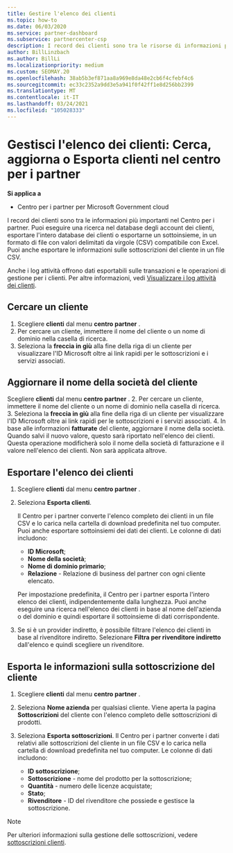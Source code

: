 ```yaml
---
title: Gestire l'elenco dei clienti
ms.topic: how-to
ms.date: 06/03/2020
ms.service: partner-dashboard
ms.subservice: partnercenter-csp
description: I record dei clienti sono tra le risorse di informazioni più importanti. Informazioni su come visualizzare, cercare, aggiornare & informazioni sull'esportazione nell'elenco dei clienti del centro per i partner.
author: BillLinzbach
ms.author: BillLi
ms.localizationpriority: medium
ms.custom: SEOMAY.20
ms.openlocfilehash: 38ab5b3ef871aa8a969e8da48e2cb6f4cfebf4c6
ms.sourcegitcommit: ec33c2352a9dd3e5a941f0f42ff1e8d256bb2399
ms.translationtype: MT
ms.contentlocale: it-IT
ms.lasthandoff: 03/24/2021
ms.locfileid: "105028333"
---
```

# <a name="manage-your-customer-list---search-update-or-export-customers-in-partner-center"></a>Gestisci l'elenco dei clienti: Cerca, aggiorna o Esporta clienti nel centro per i partner

**Si applica a**

- Centro per i partner per Microsoft Government cloud

I record dei clienti sono tra le informazioni più importanti nel Centro per i partner. Puoi eseguire una ricerca nel database degli account dei clienti, esportare l'intero database dei clienti o esportarne un sottoinsieme, in un formato di file con valori delimitati da virgole (CSV) compatibile con Excel. Puoi anche esportare le informazioni sulle sottoscrizioni del cliente in un file CSV.

Anche i log attività offrono dati esportabili sulle transazioni e le operazioni di gestione per i clienti. Per altre informazioni, vedi [Visualizzare i log attività dei clienti](activity-logs.md).

## <a name="search-for-a-customer"></a>Cercare un cliente

1. Scegliere **clienti** dal menu **centro partner** .
2. Per cercare un cliente, immettere il nome del cliente o un nome di dominio nella casella di ricerca.
3. Seleziona la **freccia in giù** alla fine della riga di un cliente per visualizzare l'ID Microsoft oltre ai link rapidi per le sottoscrizioni e i servizi associati.

## <a name="update-a-customers-company-name"></a>Aggiornare il nome della società del cliente

Scegliere **clienti** dal menu **centro partner** .
2. Per cercare un cliente, immettere il nome del cliente o un nome di dominio nella casella di ricerca.
3. Seleziona la **freccia in giù** alla fine della riga di un cliente per visualizzare l'ID Microsoft oltre ai link rapidi per le sottoscrizioni e i servizi associati.
4. In base alle informazioni **fatturate** del cliente, aggiornare il nome della società. Quando salvi il nuovo valore, questo sarà riportato nell'elenco dei clienti. Questa operazione modificherà solo il nome della società di fatturazione e il valore nell'elenco dei clienti. Non sarà applicata altrove.

## <a name="export-your-customer-list"></a>Esportare l'elenco dei clienti

1. Scegliere **clienti** dal menu **centro partner** .
2. Seleziona **Esporta clienti**.

   Il Centro per i partner converte l'elenco completo dei clienti in un file CSV e lo carica nella cartella di download predefinita nel tuo computer. Puoi anche esportare sottoinsiemi dei dati dei clienti. Le colonne di dati includono:

   - **ID Microsoft**;
   - **Nome della società**;
   - **Nome di dominio primario**;
   - **Relazione** - Relazione di business del partner con ogni cliente elencato.

    Per impostazione predefinita, il Centro per i partner esporta l'intero elenco dei clienti, indipendentemente dalla lunghezza. Puoi anche eseguire una ricerca nell'elenco dei clienti in base al nome dell'azienda o del dominio e quindi esportare il sottoinsieme di dati corrispondente.

3. Se si è un provider indiretto, è possibile filtrare l'elenco dei clienti in base al rivenditore indiretto. Selezionare **Filtra per rivenditore indiretto** dall'elenco e quindi scegliere un rivenditore.


## <a name="export-customer-subscription-information"></a>Esporta le informazioni sulla sottoscrizione del cliente

1. Scegliere **clienti** dal menu **centro partner** .

2. Seleziona **Nome azienda** per qualsiasi cliente. Viene aperta la pagina **Sottoscrizioni** del cliente con l'elenco completo delle sottoscrizioni di prodotti.

3. Seleziona **Esporta sottoscrizioni**. Il Centro per i partner converte i dati relativi alle sottoscrizioni del cliente in un file CSV e lo carica nella cartella di download predefinita nel tuo computer. Le colonne di dati includono:
   - **ID sottoscrizione**;
   - **Sottoscrizione** - nome del prodotto per la sottoscrizione;
   - **Quantità** - numero delle licenze acquistate;
   - **Stato**;
   - **Rivenditore** - ID del rivenditore che possiede e gestisce la sottoscrizione.

> [!NOTE]  
> Per ulteriori informazioni sulla gestione delle sottoscrizioni, vedere [sottoscrizioni clienti](customer-subscriptions.md).
